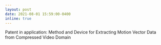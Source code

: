 ```yaml
---
layout: post
date: 2021-08-01 15:59:00-0400
inline: true
---
```

Patent in application: Method and Device for Extracting Motion Vector Data from Compressed Video Domain
